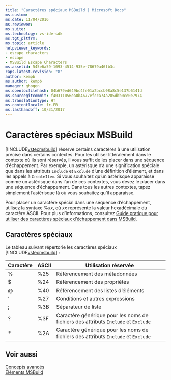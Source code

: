 ```yaml
---
title: "Caractères spéciaux MSBuild │ Microsoft Docs"
ms.custom: 
ms.date: 11/04/2016
ms.reviewer: 
ms.suite: 
ms.technology: vs-ide-sdk
ms.tgt_pltfrm: 
ms.topic: article
helpviewer_keywords:
- escape characters
- escape
- MSBuild Escape Characters
ms.assetid: 545e6a59-1093-4514-935e-78679a46fb3c
caps.latest.revision: "8"
author: kempb
ms.author: kempb
manager: ghogen
ms.openlocfilehash: 04b679ed649bc4fe01a2bccb08a8c5e137b6141d
ms.sourcegitcommit: f40311056ea0b4677efcca74a285dbb0ce0e7974
ms.translationtype: HT
ms.contentlocale: fr-FR
ms.lasthandoff: 10/31/2017
---
```

# <a name="msbuild-special-characters"></a>Caractères spéciaux MSBuild
[!INCLUDE[vstecmsbuild](../extensibility/internals/includes/vstecmsbuild_md.md)] réserve certains caractères à une utilisation précise dans certains contextes. Pour les utiliser littéralement dans le contexte où ils sont réservés, il vous suffit de les placer dans une séquence d’échappement. Par exemple, un astérisque n’a une signification spéciale que dans les attributs `Include` et `Exclude` d’une définition d’élément, et dans les appels à `CreateItem`. Si vous souhaitez qu’un astérisque apparaisse comme un astérisque dans l’un de ces contextes, vous devez le placer dans une séquence d’échappement. Dans tous les autres contextes, tapez simplement l’astérisque là où vous souhaitez qu’il apparaisse.  
  
 Pour placer un caractère spécial dans une séquence d’échappement, utilisez la syntaxe %*xx*, où *xx* représente la valeur hexadécimale du caractère ASCII. Pour plus d’informations, consultez [Guide pratique pour utiliser des caractères spéciaux d’échappement dans MSBuild](../msbuild/how-to-escape-special-characters-in-msbuild.md).  
  
## <a name="special-characters"></a>Caractères spéciaux  
 Le tableau suivant répertorie les caractères spéciaux [!INCLUDE[vstecmsbuild](../extensibility/internals/includes/vstecmsbuild_md.md)] :  
  
|**Caractère**|**ASCII**|**Utilisation réservée**|  
|-------------------|---------------|------------------------|  
|%|%25|Référencement des métadonnées|  
|$|%24|Référencement des propriétés|  
|@|%40|Référencement des listes d’éléments|  
|'|%27|Conditions et autres expressions|  
|;|%3B|Séparateur de liste|  
|?|%3F|Caractère générique pour les noms de fichiers des attributs `Include` et `Exclude`|  
|*|%2A|Caractère générique pour les noms de fichiers des attributs `Include` et `Exclude`|  
  
## <a name="see-also"></a>Voir aussi  
 [Concepts avancés](../msbuild/msbuild-advanced-concepts.md)   
 [Éléments MSBuild](../msbuild/msbuild-items.md)